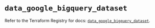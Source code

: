 # `data_google_bigquery_dataset`

Refer to the Terraform Registry for docs: [`data_google_bigquery_dataset`](https://registry.terraform.io/providers/hashicorp/google/6.36.0/docs/data-sources/bigquery_dataset).
